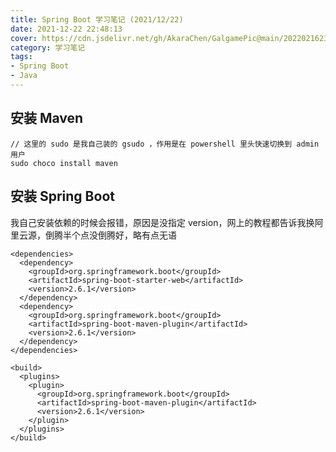 ```yaml
---
title: Spring Boot 学习笔记 (2021/12/22)
date: 2021-12-22 22:48:13
cover: https://cdn.jsdelivr.net/gh/AkaraChen/GalgamePic@main/20220216230503.png
category: 学习笔记
tags:
- Spring Boot
- Java
---
```


## 安装 Maven
```plain
// 这里的 sudo 是我自己装的 gsudo ，作用是在 powershell 里头快速切换到 admin 用户
sudo choco install maven
```

## 安装 Spring Boot
我自己安装依赖的时候会报错，原因是没指定 version，网上的教程都告诉我换阿里云源，倒腾半个点没倒腾好，略有点无语
```plain
<dependencies>
  <dependency>
    <groupId>org.springframework.boot</groupId>
    <artifactId>spring-boot-starter-web</artifactId>
    <version>2.6.1</version>
  </dependency>
  <dependency>
    <groupId>org.springframework.boot</groupId>
    <artifactId>spring-boot-maven-plugin</artifactId>
    <version>2.6.1</version>
  </dependency>
</dependencies>

<build>
  <plugins>
    <plugin>
      <groupId>org.springframework.boot</groupId>
      <artifactId>spring-boot-maven-plugin</artifactId>
      <version>2.6.1</version>
    </plugin>
  </plugins>
</build>
```